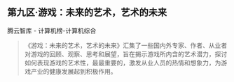 ## 第九区·游戏：未来的艺术，艺术的未来

腾云智库  -  计算机榜-计算机综合

> 《游戏：未来的艺术，艺术的未来》汇集了一些国内外专家、作者、从业者对游戏的回顾、观察、思考和展望，旨在揭示游戏所内含的艺术潜力，探讨如何表现游戏的艺术性，最最重要的，激发从业人员的热情和想象力，为游戏产业的健康发展起到积极作用。
